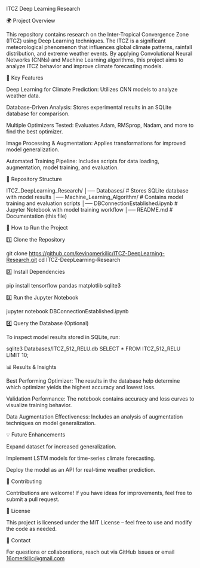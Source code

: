 ITCZ Deep Learning Research

🌍 Project Overview

This repository contains research on the Inter-Tropical Convergence Zone (ITCZ) using Deep Learning techniques. The ITCZ is a significant meteorological phenomenon that influences global climate patterns, rainfall distribution, and extreme weather events. By applying Convolutional Neural Networks (CNNs) and Machine Learning algorithms, this project aims to analyze ITCZ behavior and improve climate forecasting models.

📌 Key Features

Deep Learning for Climate Prediction: Utilizes CNN models to analyze weather data.

Database-Driven Analysis: Stores experimental results in an SQLite database for comparison.

Multiple Optimizers Tested: Evaluates Adam, RMSprop, Nadam, and more to find the best optimizer.

Image Processing & Augmentation: Applies transformations for improved model generalization.

Automated Training Pipeline: Includes scripts for data loading, augmentation, model training, and evaluation.

📂 Repository Structure

ITCZ_DeepLearning_Research/
│── Databases/                 # Stores SQLite database with model results
│── Machine_Learning_Algorithm/ # Contains model training and evaluation scripts
│── DBConnectionEstablished.ipynb # Jupyter Notebook with model training workflow
│── README.md                   # Documentation (this file)

🚀 How to Run the Project

1️⃣ Clone the Repository

git clone https://github.com/kevinomerkilic/ITCZ-DeepLearning-Research.git
cd ITCZ-DeepLearning-Research

2️⃣ Install Dependencies

pip install tensorflow pandas matplotlib sqlite3

3️⃣ Run the Jupyter Notebook

jupyter notebook DBConnectionEstablished.ipynb

4️⃣ Query the Database (Optional)

To inspect model results stored in SQLite, run:

sqlite3 Databases/ITCZ_512_RELU.db
SELECT * FROM ITCZ_512_RELU LIMIT 10;

📊 Results & Insights

Best Performing Optimizer: The results in the database help determine which optimizer yields the highest accuracy and lowest loss.

Validation Performance: The notebook contains accuracy and loss curves to visualize training behavior.

Data Augmentation Effectiveness: Includes an analysis of augmentation techniques on model generalization.

💡 Future Enhancements

Expand dataset for increased generalization.

Implement LSTM models for time-series climate forecasting.

Deploy the model as an API for real-time weather prediction.

🤝 Contributing

Contributions are welcome! If you have ideas for improvements, feel free to submit a pull request.

📜 License

This project is licensed under the MIT License – feel free to use and modify the code as needed.

📧 Contact

For questions or collaborations, reach out via GitHub Issues or email 16omerkilic@gmail.com
